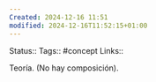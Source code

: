 ```yaml
---
Created: 2024-12-16 11:51
modified: 2024-12-16T11:52:15+01:00
---
```

Status:: 
Tags:: #concept 
Links:: 

Teoría. (No hay composición).


